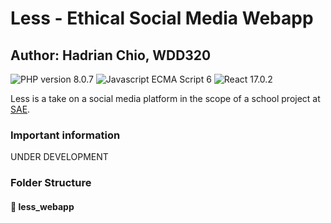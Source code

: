 # Less - Ethical Social Media Webapp


## Author: Hadrian Chio, WDD320
<img alt="PHP version 8.0.7" src="https://img.shields.io/badge/PHP-8.0.7-blueviolet"> <img src="https://img.shields.io/badge/JS-ES6-yellow" alt="Javascript ECMA Script 6"> <img src="https://img.shields.io/badge/React-17.0.2-red" alt="React 17.0.2">

Less is a take on a social media platform in the scope of a school project at [SAE](https://www.sae.edu/che/de/).

### Important information
UNDER DEVELOPMENT

### Folder Structure

#### 📂  less_webapp

```
